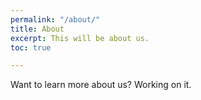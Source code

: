 ```yaml
---
permalink: "/about/"
title: About
excerpt: This will be about us.
toc: true

---
```


Want to learn more about us? Working on it.
